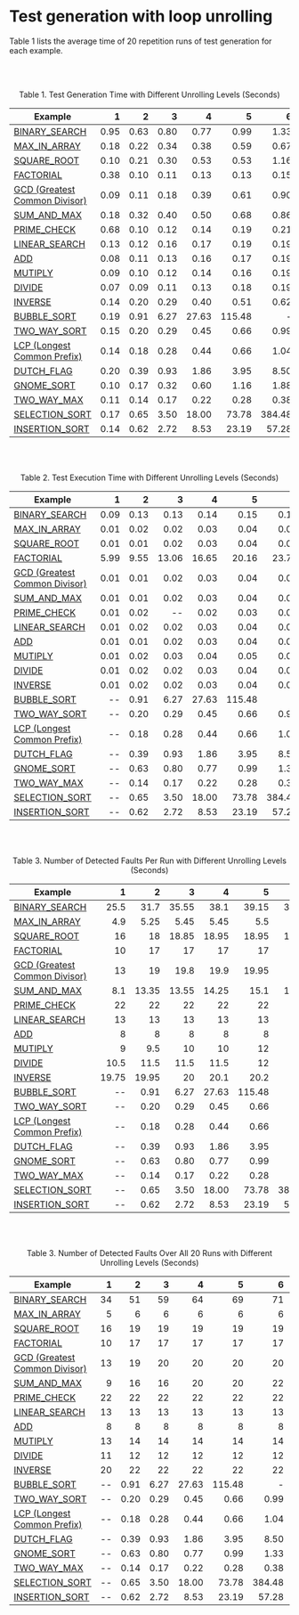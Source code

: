 # Test generation with loop unrolling

Table 1 lists the average time of 20 repetition runs of test generation for each example.

<br><br>

<p align="center">Table 1. Test Generation Time with Different Unrolling Levels (Seconds)</p>

| Example        | 1   | 2     | 3     | 4     |5      |6      |7      |8      | 9     |10     |11     |12     |13     |14     |15     |
| ------------- |-----:| -----:| -----:| -----:| -----:| -----:| -----:| -----:| -----:| -----:| -----:| -----:| -----:| -----:| -----:| 
| [BINARY_SEARCH](../main/experiment/binary_search/binary_search.e) | 0.95 | 0.63  |0.80   |0.77   |0.99   |1.33   |1.46   |1.96   |2.77   |7.05   |–      |–      |–      |–      |      –| 
|  [MAX_IN_ARRAY](../main/experiment/max_in_array/max_in_array.e) | 0.18 |0.22   |0.34   |0.38   |0.59   |0.67   |0.90   |1.06   |1.32   |1.70   |2.11   |2.48   |2.94   | 3.36  |5.54   |
|  [SQUARE_ROOT](../main/experiment/square_root/square_root.e)  | 0.10 |0.21   |0.30   | 0.53  | 0.53  |1.16   | 1.67  | 2.97  | 3.85  | 6.41  | –     | –     | –     | –     | –     |
|  [FACTORIAL](../main/experiment/factorial/factorial.e)    | 0.38 |0.10   |0.11   |0.13   | 0.13  | 0.15  | 0.16  | 0.19  | 0.21  | 0.24  | 0.27  | 0.30  | 0.33  | 0.35  | 0.40  | 
|  [GCD (Greatest Common Divisor)](../main/experiment/gcd/gcd.e)       |0.09   | 0.11  | 0.18  | 0.39  | 0.61  | 0.90  | 1.70  | 4.27  | –     | –     | –     |–      |–    |–    | –   |
|  [SUM_AND_MAX](../main/experiment/sum_and_max/sum_and_max.e)  | 0.18 | 0.32  | 0.40  | 0.50  | 0.68  | 0.86  | 1.10  | 1.50  | 1.90  | 2.46  | 2.90  | 3.53  | 3.80  |4.59   | 6.33  |
|  [PRIME_CHECK](../main/experiment/prime_check/prime_check.e)  | 0.68 | 0.10  | 0.12  | 0.14  | 0.19  | 0.21  | 0.26  | 0.46  | –     |–      |–      |–      | –     |–      | –     |
|  [LINEAR_SEARCH](../main/experiment/linear_search/linear_search.e)|0.13  |0.12   |0.16   |0.17   | 0.19  | 0.19  | 0.22  | 0.25  | 0.26  | 0.30  | 0.28  | 0.38  | 0.31  | 0.38  | 0.35  |
|  [ADD](../main/experiment/add/add.e)          | 0.08 | 0.11  | 0.13  | 0.16  | 0.17  | 0.19  | 0.21  |0.25   | 0.27  | 0.29  | 0.34  | 0.36  | 0.40  | 0.42  | 0.46  |
|  [MUTIPLY](../main/experiment/multiply/multiply.e)      | 0.09 | 0.10  | 0.12  | 0.14  | 0.16  | 0.19  | 0.21  | 0.24  | 0.26  | 0.29  | 0.33  | 0.37  | 0.37  | 0.45  | 0.45  |
|  [DIVIDE](../main/experiment/divide/divide.e)       | 0.07 | 0.09  | 0.11  | 0.13  | 0.18  | 0.19  | 0.22  | 0.25  | 0.27  | 0.30  | 0.40  | 0.38  |  0.44 | 0.67  | 0.54  | 
|  [INVERSE](../main/experiment/inverse/inverse.e)      | 0.14 | 0.20  | 0.29  | 0.40  | 0.51  | 0.62  | 0.79  | 0.97  | 1.12  | 1.27  | 1.48  | 1.68  | 2.0   | 2.32  | 2.57  |
|  [BUBBLE_SORT](../main/experiment/bubble_sort/bubble_sort.e)  | 0.19 | 0.91  | 6.27  | 27.63 | 115.48|-      |-      |-      |-      |-      |–      |–      |–      |–      |      –| 
|  [TWO_WAY_SORT](../main/experiment/two_way_sort/two_way_sort.e) | 0.15 | 0.20  |0.29   |0.45   |0.66   |0.99   |1.56   |2.12   |2.70   |3.65   |4.89   |6.45   |9.00   |16.05  |  16.19| 
|  [LCP (Longest Common Prefix)](../main/experiment/lcp/lcp.e) | 0.14  | 0.18  |0.28   |0.44   |0.66   |1.04   |1.53   |2.25   |3.15   |4.76   |6.22   |9.95   |13.02  |17.29  |  22.39| 
|  [DUTCH_FLAG](../main/experiment/dutch_flag/dutch_flag.e)   | 0.20 | 0.39  |0.93   |1.86   |3.95   |8.50   |16.69  |50.74  |98.00  |363.27 |361.65 |–      |–      |–      |      –| 
|  [GNOME_SORT](../main/experiment/gnome_sort/gnome_sort.e)   | 0.10   | 0.17  |0.32   |0.60   |  1.16 |1.88   |2.57   |5.09   |7.79   |13.94   |22.28      |32.99      |41.26      |70.59      |      128.96| 
|  [TWO_WAY_MAX](../main/experiment/two_way_max/two_way_max.e)  | 0.11 | 0.14  |0.17   |0.22   |0.28   |0.38   |0.51   |0.73   |0.91   |1.16   |1.47   |1.86   |2.30   |2.82   |  3.33 | 
|  [SELECTION_SORT](../main/experiment/selection_sort/selection_sort.e)      | 0.17  | 0.65  |3.50   |18.00  |73.78  |384.48 |-      |1414.92|-      |-   |–      |–      |–      |–      |      –| 
|  [INSERTION_SORT](../main/experiment/insertion_sort/insertion_sort.e)      | 0.14  | 0.62  |2.72   |8.53   |23.19  |57.28  |138.76 |422.77 |-      |-   |–      |–      |–      |–      |      –| 



<br><br>


<p align="center">Table 2. Test Execution Time with Different Unrolling Levels (Seconds)</p>

| Example        | 1   | 2     | 3     | 4     |5      |6      |7      |8      | 9     |10     |11     |12     |13     |14     |15     |
| ------------- |-----:| -----:| -----:| -----:| -----:| -----:| -----:| -----:| -----:| -----:| -----:| -----:| -----:| -----:| -----:| 
| [BINARY_SEARCH](../main/experiment/binary_search/binary_search.e) | 0.09 | 0.13 | 0.13 | 0.14 | 0.15 | 0.19 | 0.24 | 0.44 | 1.04 | 3.04 | -- | -- | -- | -- | --|
|  [MAX_IN_ARRAY](../main/experiment/max_in_array/max_in_array.e) |  0.01 | 0.02 | 0.02 | 0.03 | 0.04 | 0.05 | 0.05 | 0.06 | 0.07 | 0.08 | 0.09 | 0.09 | 0.10 | 0.11 | 0.12 |
|  [SQUARE_ROOT](../main/experiment/square_root/square_root.e)  | 0.01 | 0.01 | 0.02 | 0.03 | 0.04 | 0.04 | 0.05 | 0.06 | 0.06 | 0.07 | -- | -- | -- | -- | -- |
|  [FACTORIAL](../main/experiment/factorial/factorial.e)    | 5.99 | 9.55 | 13.06 | 16.65 | 20.16 | 23.72 | 27.26 | 30.87 | 34.46 | 38.14 | 41.78 | 45.32 | 48.94 | 52.58 | 56.22|
|  [GCD (Greatest Common Divisor)](../main/experiment/gcd/gcd.e)   |0.01 | 0.01 | 0.02 | 0.03 | 0.04 | 0.04 | 0.05 | 0.06 | -- | -- | -- | -- | -- | -- | -- |
|  [SUM_AND_MAX](../main/experiment/sum_and_max/sum_and_max.e)  | 0.01 | 0.01 | 0.02 | 0.03 | 0.04 | 0.04 | 0.05 | 0.06 | 0.07 | 0.07 | 0.08 | 0.09 | 0.10 | 0.11 | 0.11 |
|  [PRIME_CHECK](../main/experiment/prime_check/prime_check.e)  | 0.01 | 0.02 | -- | 0.02 | 0.03 | 0.04 | 0.05 | 0.06 | -- | -- | -- | -- | -- | -- | -- |
|  [LINEAR_SEARCH](../main/experiment/linear_search/linear_search.e)|0.01 | 0.02 | 0.02 | 0.03 | 0.04 | 0.05 | 0.06 | 0.07 | 0.07 |  0.08 | 0.09 | 0.10 | 0.11 | 0.12 | 0.13|
|  [ADD](../main/experiment/add/add.e) | 0.01 | 0.01 | 0.02 | 0.03 | 0.04 | 0.05 | 0.06 | 0.06 | 0.07 | 0.08 | 0.08 | 0.09 | 0.10 | 0.11 |  0.12 |
|  [MUTIPLY](../main/experiment/multiply/multiply.e) | 0.01 | 0.02 | 0.03 | 0.04 | 0.05 | 0.06 | 0.06 | 0.07 | 0.08 | 0.09 | 0.10 | 0.11 | 0.12 | 0.13 | 0.14|
|  [DIVIDE](../main/experiment/divide/divide.e)       | 0.01 | 0.02 | 0.02 | 0.03 | 0.04 | 0.05 | 0.06 | 0.06 | 0.07 | 0.08 | 0.09 | 0.10 | 0.11 | 0.11 |  0.12 |
|  [INVERSE](../main/experiment/inverse/inverse.e)      | 0.01 | 0.02 | 0.02 | 0.03 | 0.04 | 0.05 | 0.05 | 0.06 | 0.07 | 0.08 | 0.09 | 0.09 | 0.10 | 0.11 | 0.12|
|  [BUBBLE_SORT](../main/experiment/bubble_sort/bubble_sort.e)  | -- | 0.91  | 6.27  | 27.63 | 115.48|-      |-      |-      |-      |-      |–      |–      |–      |–      |      –| 
|  [TWO_WAY_SORT](../main/experiment/two_way_sort/two_way_sort.e) | -- | 0.20  |0.29   |0.45   |0.66   |0.99   |1.56   |2.12   |2.70   |3.65   |4.89   |6.45   |9.00   |16.05  |  16.19| 
|  [LCP (Longest Common Prefix)](../main/experiment/lcp/lcp.e) | --  | 0.18  |0.28   |0.44   |0.66   |1.04   |1.53   |2.25   |3.15   |4.76   |6.22   |9.95   |13.02  |17.29  |  22.39| 
|  [DUTCH_FLAG](../main/experiment/dutch_flag/dutch_flag.e)   | -- | 0.39  |0.93   |1.86   |3.95   |8.50   |16.69  |50.74  |98.00  |363.27 |361.65 |–      |–      |–      |      –| 
|  [GNOME_SORT](../main/experiment/gnome_sort/gnome_sort.e)   | --   | 0.63  |0.80   |0.77   |0.99   |1.33   |1.46   |1.96   |2.77   |7.05   |–      |–      |–      |–      |      –| 
|  [TWO_WAY_MAX](../main/experiment/two_way_max/two_way_max.e)  | -- | 0.14  |0.17   |0.22   |0.28   |0.38   |0.51   |0.73   |0.91   |1.16   |1.47   |1.86   |2.30   |2.82   |  3.33 | 
|  [SELECTION_SORT](../main/experiment/selection_sort/selection_sort.e)      | --  | 0.65  |3.50   |18.00  |73.78  |384.48 |-      |1414.92|-      |-   |–      |–      |–      |–      |      –| 
|  [INSERTION_SORT](../main/experiment/insertion_sort/insertion_sort.e)      | --  | 0.62  |2.72   |8.53   |23.19  |57.28  |138.76 |422.77 |-      |-   |–      |–      |–      |–      |      –| 


<br><br>

<p align="center">Table 3. Number of Detected Faults Per Run with Different Unrolling Levels (Seconds)</p>

| Example        | 1   | 2     | 3     | 4     |5      |6      |7      |8      | 9     |10     |11     |12     |13     |14     |15     |
| ------------- |-----:| -----:| -----:| -----:| -----:| -----:| -----:| -----:| -----:| -----:| -----:| -----:| -----:| -----:| -----:| 
| [BINARY_SEARCH](../main/experiment/binary_search/binary_search.e)    | 25.5  | 31.7  | 35.55 | 38.1  |39.15  | 39.95 | 41.05 | 41.8  | 42.25 | 42.8  | -- | -- | -- | -- | --|
|  [MAX_IN_ARRAY](../main/experiment/max_in_array/max_in_array.e) | 4.9 | 5.25 | 5.45  | 5.45  | 5.5   | 5.5   | 5.55  | 5.55  | 5.55  | 5.6 | 5.65 | 5.7 | 5.8 | 5.8 | 5.8 |
|  [SQUARE_ROOT](../main/experiment/square_root/square_root.e)    |16   | 18   | 18.85 | 18.95 | 18.95 | 18.95 | 18.95 | 18.95  |19    | 19  | -- | --  | -- | -- | -- |
|  [FACTORIAL](../main/experiment/factorial/factorial.e)          | 10  | 17   | 17    | 17    | 17    | 17    | 17    | 17     | 17   | 17 18   | 18  |18  | 18 |  18|
|  [GCD (Greatest Common Divisor)](../main/experiment/gcd/gcd.e)  |13   | 19   | 19.8  | 19.9  | 19.95 | 20    | 20    |20      | --   |  -- | --   | --  | --  | --   | --   |
|  [SUM_AND_MAX](../main/experiment/sum_and_max/sum_and_max.e)    | 8.1 |13.35 | 13.55 | 14.25 | 15.1  | 16.45 | 16.5  | 16.65  |16.85 | 17.25  | 17.4| 17.8| 17.85| 18.15| 18.15|
|  [PRIME_CHECK](../main/experiment/prime_check/prime_check.e)    | 22  | 22   |22     |22     |22     |22     |22     |22.55   | --   | -- | -- | -- | -- | -- | -- |
|  [LINEAR_SEARCH](../main/experiment/linear_search/linear_search.e)|13 |13    |13     |13     | 13    | 13    | 13    |13      | 13   |13   | 13    | 13 |  13| 13 |13   |
|  [ADD](../main/experiment/add/add.e) |  8   | 8    | 8    |8     | 8    | 8    | 8    | 8    | 8    | 8    | 8    | 8    | 8    | 8    |   8    |   
|  [MUTIPLY](../main/experiment/multiply/multiply.e) | 9    |9.5   |10    |10    |12    |12    |12    |12    |12    |12    |12    | 12    | 12   | 12   | 12   |
|  [DIVIDE](../main/experiment/divide/divide.e)      | 10.5 | 11.5 | 11.5 | 11.5 | 12   | 12   | 12   | 12   | 12   | 12   | 12   |12     | 12   | 12   | 12   |
|  [INVERSE](../main/experiment/inverse/inverse.e)   | 19.75| 19.95| 20   |20.1  | 20.2 | 20.2 | 20.3 | 20.5 | 20.6 | 20.6 | 20.6 | 20.6 |20.8| 20.8 | 20.9 |
|  [BUBBLE_SORT](../main/experiment/bubble_sort/bubble_sort.e)  | -- | 0.91  | 6.27  | 27.63 | 115.48|-      |-      |-      |-      |-      |–      |–      |–      |–      |      –| 
|  [TWO_WAY_SORT](../main/experiment/two_way_sort/two_way_sort.e) | -- | 0.20  |0.29   |0.45   |0.66   |0.99   |1.56   |2.12   |2.70   |3.65   |4.89   |6.45   |9.00   |16.05  |  16.19| 
|  [LCP (Longest Common Prefix)](../main/experiment/lcp/lcp.e) | --  | 0.18  |0.28   |0.44   |0.66   |1.04   |1.53   |2.25   |3.15   |4.76   |6.22   |9.95   |13.02  |17.29  |  22.39| 
|  [DUTCH_FLAG](../main/experiment/dutch_flag/dutch_flag.e)   | -- | 0.39  |0.93   |1.86   |3.95   |8.50   |16.69  |50.74  |98.00  |363.27 |361.65 |–      |–      |–      |      –| 
|  [GNOME_SORT](../main/experiment/gnome_sort/gnome_sort.e)   | --   | 0.63  |0.80   |0.77   |0.99   |1.33   |1.46   |1.96   |2.77   |7.05   |–      |–      |–      |–      |      –| 
|  [TWO_WAY_MAX](../main/experiment/two_way_max/two_way_max.e)  | -- | 0.14  |0.17   |0.22   |0.28   |0.38   |0.51   |0.73   |0.91   |1.16   |1.47   |1.86   |2.30   |2.82   |  3.33 | 
|  [SELECTION_SORT](../main/experiment/selection_sort/selection_sort.e)      | --  | 0.65  |3.50   |18.00  |73.78  |384.48 |-      |1414.92|-      |-   |–      |–      |–      |–      |      –| 
|  [INSERTION_SORT](../main/experiment/insertion_sort/insertion_sort.e)      | --  | 0.62  |2.72   |8.53   |23.19  |57.28  |138.76 |422.77 |-      |-   |–      |–      |–      |–      |      –| 

<br><br>

<p align="center">Table 3. Number of Detected Faults Over All 20 Runs with Different Unrolling Levels (Seconds)</p>

| Example        | 1   | 2     | 3     | 4     |5      |6      |7      |8      | 9     |10     |11     |12     |13     |14     |15     |
| ------------- |-----:| -----:| -----:| -----:| -----:| -----:| -----:| -----:| -----:| -----:| -----:| -----:| -----:| -----:| -----:| 
| [BINARY_SEARCH](../main/experiment/binary_search/binary_search.e)    | 34    | 51    |  59   | 64    | 69    | 71    | 72    | 74    |    74 | 74  | --  | -- | -- | -- | --|
|  [MAX_IN_ARRAY](../main/experiment/max_in_array/max_in_array.e) |  5 | 6     | 6     | 6     | 6     | 6     | 6     | 6     | 6     |     6  | 6   | 6   | 6  | 6  | 6  |
|  [SQUARE_ROOT](../main/experiment/square_root/square_root.e)    |16  | 19    | 19    | 19    | 19    | 19    | 19    | 19    | 19    |    19 | -- | -- | -- | -- | -- |
|  [FACTORIAL](../main/experiment/factorial/factorial.e)    | 10  | 17 | 17    | 17    | 17    | 17    | 17    | 17    | 17    | 17    |    18 | 18 | 18 | 18 | 18 |
|  [GCD (Greatest Common Divisor)](../main/experiment/gcd/gcd.e)  |13  |19     | 20    | 20    | 20    | 20    | 20    | 20    |    -- | -- | -- | -- | -- | -- | -- |
|  [SUM_AND_MAX](../main/experiment/sum_and_max/sum_and_max.e)  | 9    | 16    | 16    | 20    | 20    | 22    | 22    | 22    | 22    | 22  | 22    | 22 | 22 | 22 |  22 |
|  [PRIME_CHECK](../main/experiment/prime_check/prime_check.e)  | 22   | 22    | 22    | 22    | 22    | 22    | 22    | 23    | -- | -- | -- | -- | -- | -- | -- |
|  [LINEAR_SEARCH](../main/experiment/linear_search/linear_search.e)   | 13    | 13    | 13    | 13    | 13    | 13    | 13    | 13 | 13 | 13 13   |13  | 13 | 13  | 13 | 
|  [ADD](../main/experiment/add/add.e) | 8   | 8     | 8   | 8    | 8  | 8     |  8    | 8     | 8     | 8     | 8     | 8     | 8  |  8 | 8  |
|  [MUTIPLY](../main/experiment/multiply/multiply.e)  | 13 | 14   | 14 | 14    | 14    | 14    | 14    | 14    | 14    | 14    | 14 | 14 | 14 14   | 14 |
|  [DIVIDE](../main/experiment/divide/divide.e)       | 11 | 12   | 12 | 12    | 12    | 12    | 12    | 12    | 12    | 12    | 12 |12  | 12 12   | 12 |
|  [INVERSE](../main/experiment/inverse/inverse.e)    | 20 |22    |22  | 22    | 22    | 22    | 22    | 22    | 22    | 22    | 22 |22  | 22 22   | 22 |
|  [BUBBLE_SORT](../main/experiment/bubble_sort/bubble_sort.e)  | -- | 0.91  | 6.27  | 27.63 | 115.48|-      |-      |-      |-      |-      |–      |–      |–      |–      |      –| 
|  [TWO_WAY_SORT](../main/experiment/two_way_sort/two_way_sort.e) | -- | 0.20  |0.29   |0.45   |0.66   |0.99   |1.56   |2.12   |2.70   |3.65   |4.89   |6.45   |9.00   |16.05  |  16.19| 
|  [LCP (Longest Common Prefix)](../main/experiment/lcp/lcp.e) | --  | 0.18  |0.28   |0.44   |0.66   |1.04   |1.53   |2.25   |3.15   |4.76   |6.22   |9.95   |13.02  |17.29  |  22.39| 
|  [DUTCH_FLAG](../main/experiment/dutch_flag/dutch_flag.e)   | -- | 0.39  |0.93   |1.86   |3.95   |8.50   |16.69  |50.74  |98.00  |363.27 |361.65 |–      |–      |–      |      –| 
|  [GNOME_SORT](../main/experiment/gnome_sort/gnome_sort.e)   | --   | 0.63  |0.80   |0.77   |0.99   |1.33   |1.46   |1.96   |2.77   |7.05   |–      |–      |–      |–      |      –| 
|  [TWO_WAY_MAX](../main/experiment/two_way_max/two_way_max.e)  | -- | 0.14  |0.17   |0.22   |0.28   |0.38   |0.51   |0.73   |0.91   |1.16   |1.47   |1.86   |2.30   |2.82   |  3.33 | 
|  [SELECTION_SORT](../main/experiment/selection_sort/selection_sort.e)      | --  | 0.65  |3.50   |18.00  |73.78  |384.48 |-      |1414.92|-      |-   |–      |–      |–      |–      |      –| 
|  [INSERTION_SORT](../main/experiment/insertion_sort/insertion_sort.e)      | --  | 0.62  |2.72   |8.53   |23.19  |57.28  |138.76 |422.77 |-      |-   |–      |–      |–      |–      |      –| 

